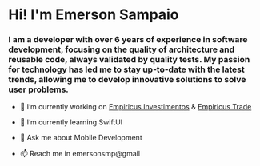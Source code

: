 # Hi! I'm Emerson Sampaio

### I am a developer with over 6 years of experience in software development, focusing on the quality of architecture and reusable code, always validated by quality tests. My passion for technology has led me to stay up-to-date with the latest trends, allowing me to develop innovative solutions to solve user problems.

- 🔭 I’m currently working on [Empiricus Investimentos](https://apps.apple.com/br/app/empiricus-investimentos/id1438455844) & [Empiricus Trade](https://apps.apple.com/br/app/empiricus-trade/id1540443043)

- 🌱 I’m currently learning SwiftUI
- 💬 Ask me about Mobile Development
- 📫 Reach me in emersonsmp@gmail
<!-- - 📄 Know about my experiences in my Resume -->
